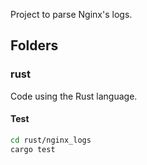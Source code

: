 Project to parse Nginx's logs.

## Folders

### rust

Code using the Rust language.

#### Test

```bash
cd rust/nginx_logs
cargo test
```
